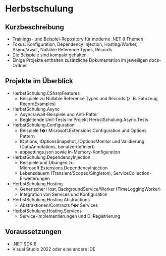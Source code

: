 # Herbstschulung

## Kurzbeschreibung
- Trainings- und Beispiel-Repository für moderne .NET 8 Themen
- Fokus: Konfiguration, Dependency Injection, Hosting/Worker, Async/await, Nullable Reference Types, Records
- Die Beispiele sind kompakt gehalten 
- Einige Projekte enthalten zusätzliche Dokumentation im jeweiligen docs-Ordner

## Projekte im Überblick
- HerbstSchulung.CSharpFeatures
  - Beispiele zu Nullable Reference Types und Records (z. B. Fahrzeug, RecordExamples)
- HerbstSchulung.Async
  - Async/await-Beispiele und Anti-Patter
  - Begleitende Unit-Tests im Projekt HerbstSchulung.Async.Tests
- HerbstSchulung.Configuration
  - Beispiele f�r Microsoft.Extensions.Configuration und Options Pattern
  - IOptions, IOptionsSnapshot, IOptionsMonitor und Validierung (DataAnnotations, benutzerdefiniert)
  - appsettings.json sowie In-Memory-Konfiguration
- HerbstSchulung.DependencyInjection
  - Beispiele und Übungen zu Microsoft.Extensions.DependencyInjection
  - Lebensdauern (Transient/Scoped/Singleton), ServiceCollection-Erweiterungen
- HerbstSchulung.Hosting
  - Generischer Host, BackgroundService/Worker (TimeLoggingWorker)
  - Integration von Services und Konfiguration
- HerbstSchulung.Hosting.Abstractions
  - Abstraktionen/Contracts f�r Services 
- HerbstSchulung.Hosting.Services
  - Service-Implementierungen  und DI Registrierung

## Voraussetzungen
- .NET SDK 8
- Visual Studio 2022 oder eine andere IDE


